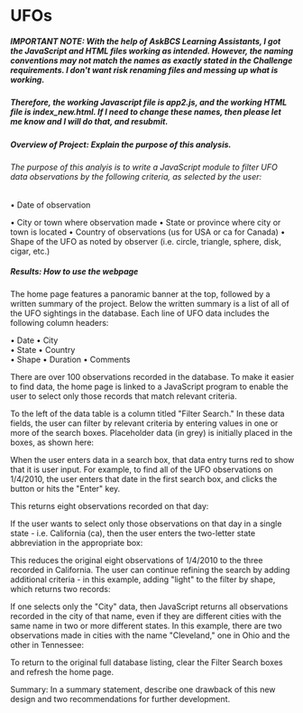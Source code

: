 # UFOs

##### IMPORTANT NOTE: With the help of AskBCS Learning Assistants, I got the JavaScript and HTML files working as intended. However, the naming conventions may not match the names as exactly stated in the Challenge requirements. I don't want risk renaming files and messing up what is working. 

##### Therefore, the working Javascript file is app2.js, and the working HTML file is index_new.html. If I need to change these names, then please let me know and I will do that, and resubmit.

##### Overview of Project: Explain the purpose of this analysis.

###### The purpose of this analyis is to write a JavaScript module to filter UFO data observations by the following criteria, as selected by the user:

• Date of observation</p>
• City or town where observation made
• State or province where city or town is located
• Country of observations (us for USA or ca for Canada)
• Shape of the UFO as noted by observer (i.e. circle, triangle, sphere, disk, cigar, etc.)

##### Results: How to use the webpage

The home page features a panoramic banner at the top, followed by a written summary of the project. Below the written summary is a list of all of the UFO sightings in the database. Each line of UFO data includes the following column headers:

• Date
• City	
• State	
• Country	
• Shape
• Duration
• Comments

There are over 100 observations recorded in the database. To make it easier to find data, the home page is linked to a JavaScript program to enable the user to select only those records that match relevant criteria.

To the left of the data table is a column titled "Filter Search." In these data fields, the user can filter by relevant criteria by entering values in one or more of the search boxes. Placeholder data (in grey) is initially placed in the boxes, as shown here:

When the user enters data in a search box, that data entry turns red to show that it is user input. For example, to find all of the UFO observations on 1/4/2010, the user enters that date in the first search box, and clicks the button or hits the "Enter" key. 

This returns eight observations recorded on that day:

If the user wants to select only those observations on that day in a single state - i.e. California (ca), then the user enters the two-letter state abbreviation in the appropriate box:

This reduces the original eight observations of 1/4/2010 to the three recorded in California. The user can continue refining the search by adding additional criteria - in this example, adding "light" to the filter by shape, which returns two records:

If one selects only the "City" data, then JavaScript returns all observations recorded in the city of that name, even if they are different cities with the same name in two or more different states. In this example, there are two observations made in cities with the name "Cleveland," one in Ohio and the other in Tennessee:

To return to the original full database listing, clear the Filter Search boxes and refresh the home page.

Summary: In a summary statement, describe one drawback of this new design and two recommendations for further development.

